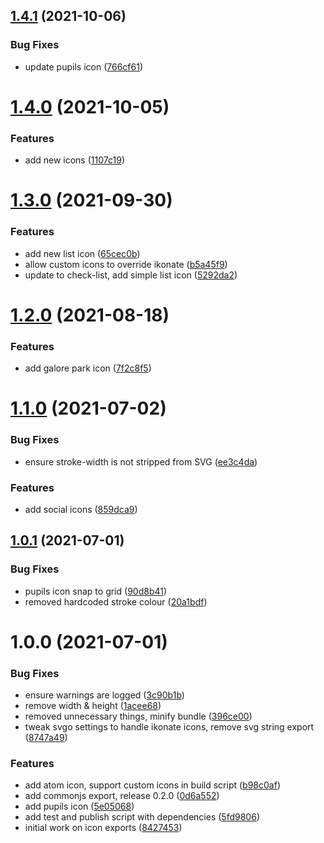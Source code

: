## [1.4.1](https://github.com/Atom-Learning/icons/compare/v1.4.0...v1.4.1) (2021-10-06)


### Bug Fixes

* update pupils icon ([766cf61](https://github.com/Atom-Learning/icons/commit/766cf61c3ccb5c821cbd28b8497db5b176438a85))

# [1.4.0](https://github.com/Atom-Learning/icons/compare/v1.3.0...v1.4.0) (2021-10-05)


### Features

* add new icons ([1107c19](https://github.com/Atom-Learning/icons/commit/1107c1974f8780c61afcadbd470b991e95bbe001))

# [1.3.0](https://github.com/Atom-Learning/icons/compare/v1.2.0...v1.3.0) (2021-09-30)


### Features

* add new list icon ([65cec0b](https://github.com/Atom-Learning/icons/commit/65cec0b1fc2fa88092314514e37e20275e396dcd))
* allow custom icons to override ikonate ([b5a45f9](https://github.com/Atom-Learning/icons/commit/b5a45f99c4a595601ef4265c1d7e0df5afd763ba))
* update to check-list, add simple list icon ([5292da2](https://github.com/Atom-Learning/icons/commit/5292da22bddb060daf584661133e540397761f36))

# [1.2.0](https://github.com/Atom-Learning/icons/compare/v1.1.0...v1.2.0) (2021-08-18)


### Features

* add galore park icon ([7f2c8f5](https://github.com/Atom-Learning/icons/commit/7f2c8f59bd8d43ae0b424d83f9a990d67c77f791))

# [1.1.0](https://github.com/Atom-Learning/icons/compare/v1.0.1...v1.1.0) (2021-07-02)


### Bug Fixes

* ensure stroke-width is not stripped from SVG ([ee3c4da](https://github.com/Atom-Learning/icons/commit/ee3c4da664dddc825528034780a69fdf4b94b1a1))


### Features

* add social icons ([859dca9](https://github.com/Atom-Learning/icons/commit/859dca9bb6b95af08b56431e4d16caf86da6fb4b))

## [1.0.1](https://github.com/Atom-Learning/icons/compare/v1.0.0...v1.0.1) (2021-07-01)


### Bug Fixes

* pupils icon snap to grid ([90d8b41](https://github.com/Atom-Learning/icons/commit/90d8b4128ed7ff5d1f41b8c3a585d38cff5abe09))
* removed hardcoded stroke colour ([20a1bdf](https://github.com/Atom-Learning/icons/commit/20a1bdf77a5f159f0c5d0b5e3827c12b31ef4119))

# 1.0.0 (2021-07-01)


### Bug Fixes

* ensure warnings are logged ([3c90b1b](https://github.com/Atom-Learning/icons/commit/3c90b1b8939b6108a2d258ad4d881cb8f61f07e7))
* remove width & height ([1acee68](https://github.com/Atom-Learning/icons/commit/1acee68b8fa8500eeac21164d2d49773feaaec0a))
* removed unnecessary things, minify bundle ([396ce00](https://github.com/Atom-Learning/icons/commit/396ce00dc63fde97557b725c4e20f329e344f19b))
* tweak svgo settings to handle ikonate icons, remove svg string export ([8747a49](https://github.com/Atom-Learning/icons/commit/8747a494778c315119169fdbc5bf303064d547ea))


### Features

* add atom icon, support custom icons in build script ([b98c0af](https://github.com/Atom-Learning/icons/commit/b98c0af76f584e808bde751d09da8da5ede66aea))
* add commonjs export, release 0.2.0 ([0d6a552](https://github.com/Atom-Learning/icons/commit/0d6a552e6f9ff9fb901cbb42ab1762ef1dba3211))
* add pupils icon ([5e05068](https://github.com/Atom-Learning/icons/commit/5e0506862ef29a664208a0a5eeb860ec17c73c3e))
* add test and publish script with dependencies ([5fd9806](https://github.com/Atom-Learning/icons/commit/5fd98064c8109cefe9abaecc4c8181fd02b5cd36))
* initial work on icon exports ([8427453](https://github.com/Atom-Learning/icons/commit/8427453ac3216710aca3500a30367c924a91536a))
